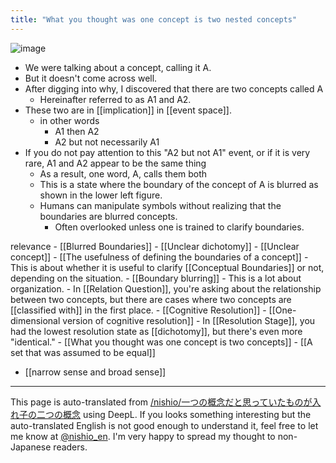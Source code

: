 ```yaml
---
title: "What you thought was one concept is two nested concepts"
---
```


![image](https://gyazo.com/9e9180104e1cecccfaed3c2b1e92b294/thumb/1000)
- We were talking about a concept, calling it A.
- But it doesn't come across well.
- After digging into why, I discovered that there are two concepts called A
    - Hereinafter referred to as A1 and A2.
- These two are in [[implication]] in [[event space]].
    - in other words
        - A1 then A2
        - A2 but not necessarily A1
- If you do not pay attention to this "A2 but not A1" event, or if it is very rare, A1 and A2 appear to be the same thing
    - As a result, one word, A, calls them both
    - This is a state where the boundary of the concept of A is blurred as shown in the lower left figure.
    - Humans can manipulate symbols without realizing that the boundaries are blurred concepts.
        - Often overlooked unless one is trained to clarify boundaries.

relevance
    - [[Blurred Boundaries]]
        - [[Unclear dichotomy]]
            - [[Unclear concept]]
    - [[The usefulness of defining the boundaries of a concept]]
    - This is about whether it is useful to clarify [[Conceptual Boundaries]] or not, depending on the situation.
    - [[Boundary blurring]]
    - This is a lot about organization.
    - In [[Relation Question]], you're asking about the relationship between two concepts, but there are cases where two concepts are [[classified with]] in the first place.
        - [[Cognitive Resolution]]
        - [[One-dimensional version of cognitive resolution]]
        - In [[Resolution Stage]], you had the lowest resolution state as [[dichotomy]], but there's even more "identical."
    - [[What you thought was one concept is two concepts]]
    - [[A set that was assumed to be equal]]

- [[narrow sense and broad sense]]

---
This page is auto-translated from [/nishio/一つの概念だと思っていたものが入れ子の二つの概念](https://scrapbox.io/nishio/一つの概念だと思っていたものが入れ子の二つの概念) using DeepL. If you looks something interesting but the auto-translated English is not good enough to understand it, feel free to let me know at [@nishio_en](https://twitter.com/nishio_en). I'm very happy to spread my thought to non-Japanese readers.